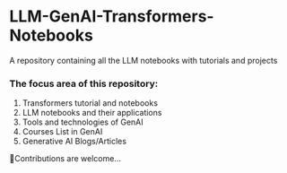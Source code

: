 # LLM-GenAI-Transformers-Notebooks
A repository containing all the LLM notebooks with tutorials and projects

### The focus area of this repository:

1. Transformers tutorial and notebooks
2. LLM notebooks and their applications
3. Tools and technologies of GenAI
4. Courses List in GenAI
5. Generative AI Blogs/Articles

🤖Contributions are welcome...
